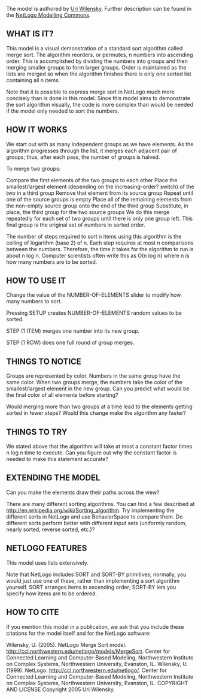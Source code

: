 The model is authored by [Uri Wilensky](http://modelingcommons.org/?id=30). Further description can be found in the [NetLogo Modelling Commons](http://modelingcommons.org/browse/one_model/1574).

## WHAT IS IT?
This model is a visual demonstration of a standard sort algorithm called merge sort. The algorithm reorders, or permutes, n numbers into ascending order. This is accomplished by dividing the numbers into groups and then merging smaller groups to form larger groups. Order is maintained as the lists are merged so when the algorithm finishes there is only one sorted list containing all n items.

Note that it is possible to express merge sort in NetLogo much more concisely than is done in this model. Since this model aims to demonstrate the sort algorithm visually, the code is more complex than would be needed if the model only needed to sort the numbers.

## HOW IT WORKS
We start out with as many independent groups as we have elements. As the algorithm progresses through the list, it merges each adjacent pair of groups; thus, after each pass, the number of groups is halved.

To merge two groups:

Compare the first elements of the two groups to each other
Place the smallest/largest element (depending on the increasing-order? switch) of the two in a third group
Remove that element from its source group
Repeat until one of the source groups is empty
Place all of the remaining elements from the non-empty source group onto the end of the third group
Substitute, in place, the third group for the two source groups
We do this merge repeatedly for each set of two groups until there is only one group left. This final group is the original set of numbers in sorted order.

The number of steps required to sort n items using this algorithm is the ceiling of logarithm (base 2) of n. Each step requires at most n comparisons between the numbers. Therefore, the time it takes for the algorithm to run is about n log n. Computer scientists often write this as O(n log n) where n is how many numbers are to be sorted.

## HOW TO USE IT
Change the value of the NUMBER-OF-ELEMENTS slider to modify how many numbers to sort.

Pressing SETUP creates NUMBER-OF-ELEMENTS random values to be sorted.

STEP (1 ITEM) merges one number into its new group.

STEP (1 ROW) does one full round of group merges.

## THINGS TO NOTICE
Groups are represented by color. Numbers in the same group have the same color. When two groups merge, the numbers take the color of the smallest/largest element in the new group. Can you predict what would be the final color of all elements before starting?

Would merging more than two groups at a time lead to the elements getting sorted in fewer steps? Would this change make the algorithm any faster?

## THINGS TO TRY
We stated above that the algorithm will take at most a constant factor times n log n time to execute. Can you figure out why the constant factor is needed to make this statement accurate?

## EXTENDING THE MODEL
Can you make the elements draw their paths across the view?

There are many different sorting algorithms. You can find a few described at http://en.wikipedia.org/wiki/Sorting_algorithm. Try implementing the different sorts in NetLogo and use BehaviorSpace to compare them. Do different sorts perform better with different input sets (uniformly random, nearly sorted, reverse sorted, etc.)?

## NETLOGO FEATURES
This model uses lists extensively.

Note that NetLogo includes SORT and SORT-BY primitives; normally, you would just use one of these, rather than implementing a sort algorithm yourself. SORT arranges items in ascending order; SORT-BY lets you specify how items are to be ordered.

## HOW TO CITE
If you mention this model in a publication, we ask that you include these citations for the model itself and for the NetLogo software:

Wilensky, U. (2005). NetLogo Merge Sort model. http://ccl.northwestern.edu/netlogo/models/MergeSort. Center for Connected Learning and Computer-Based Modeling, Northwestern Institute on Complex Systems, Northwestern University, Evanston, IL.
Wilensky, U. (1999). NetLogo. http://ccl.northwestern.edu/netlogo/. Center for Connected Learning and Computer-Based Modeling, Northwestern Institute on Complex Systems, Northwestern University, Evanston, IL.
COPYRIGHT AND LICENSE
Copyright 2005 Uri Wilensky.

